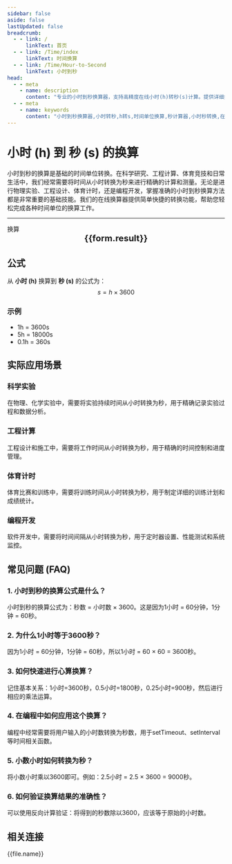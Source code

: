 ```yaml
---
sidebar: false
aside: false
lastUpdated: false
breadcrumb:
  - - link: /
      linkText: 首页
  - - link: /Time/index
      linkText: 时间换算
  - - link: /Time/Hour-to-Second
      linkText: 小时到秒
head:
  - - meta
    - name: description
      content: "专业的小时到秒换算器，支持高精度在线小时(h)转秒(s)计算。提供详细换算公式、实际应用场景和常见问题解答，适用于科学计算、工程测量、体育计时等领域的时间单位转换需求。"
  - - meta
    - name: keywords
      content: "小时到秒换算器,小时转秒,h转s,时间单位换算,秒计算器,小时秒转换,在线时间换算,科学计算工具,工程时间测量,体育计时器,时间换算公式,小时单位,秒单位,时间计算器,时秒换算"
---
```

# 小时 (h) 到 秒 (s) 的换算

小时到秒的换算是基础的时间单位转换。在科学研究、工程计算、体育竞技和日常生活中，我们经常需要将时间从小时转换为秒来进行精确的计算和测量。无论是进行物理实验、工程设计、体育计时，还是编程开发，掌握准确的小时到秒换算方法都是非常重要的基础技能。我们的在线换算器提供简单快捷的转换功能，帮助您轻松完成各种时间单位的换算工作。

---
<script setup>
import { onMounted, reactive, inject, ref } from 'vue'
import { NButton,NForm ,NFormItem,NInput,NInputNumber,NSelect,NCard,useMessage,NGrid ,NGi  } from 'naive-ui'
import { defineClientComponent } from 'vitepress'
import { Time } from '../files';

const convert = inject('convert')
const seoKey = [
  '时分等于秒的单位',
  '秒转换',
  '秒的符号',
  '小时单位',
  '小时的单位',
  '时间符号',
  '秒换算小时',
  'hours什么意思',
  '分钟的单位',
  'h是什么单位',
  '时间计算器 小时',
  '时间换算单位',
  '时间单位转换',
  'hr是什么单位',
  '时间换算器在线使用',
  '时分秒符号',
  '小时的英文',
  '小时英文',
  '秒的单位换算',
  '分秒符号',
  '分钟单位',
  '时间单位换算',
  '时间转换器',
  '分钟缩写',
  '时间换算',
  '分钟',
  '秒',
  'hour',
  'hours'
]
const form = reactive({
  number: null,
  result: '',
  title: '小时到秒换算器'
})

const convertHandler = () => {
  if (form.number !== null && !isNaN(form.number)) {
    const convertedValue = parseFloat(form.number) * 3600
    form.result = `${form.number}h = ${convertedValue.toFixed(2)}s`
  } else {
    form.result = '请输入有效的数值。'
  }
}
</script>

<n-form size="large" :model="form">
  <n-form-item label="小时 (h)">
    <n-input-number v-model:value="form.number" placeholder="输入小时" style="width: 100%" />
  </n-form-item>
  <n-form-item>
    <n-button type="info" @click="convertHandler" block>换算</n-button>
  </n-form-item>
</n-form>

<n-card :title="form.title" embedded :bordered="false" hoverable segmented>
  <div style="text-align:center;font-size:20px;">
    <strong>{{form.result}}</strong>
  </div>
  <template #footer>
    <div style="display: flex; flex-wrap: wrap; gap: 8px; justify-content: center;">
      <span v-for="keyword in seoKey" :key="keyword" style="background: #f0f0f0; padding: 4px 8px; border-radius: 4px; font-size: 12px; color: #666;">
        {{keyword}}
      </span>
    </div>
  </template>
</n-card>

## 公式

从 **小时 (h)** 换算到 **秒 (s)** 的公式为：
$$ s = h \times 3600 $$

### 示例
- 1h = 3600s
- 5h = 18000s
- 0.1h = 360s

## 实际应用场景

### 科学实验
在物理、化学实验中，需要将实验持续时间从小时转换为秒，用于精确记录实验过程和数据分析。

### 工程计算
工程设计和施工中，需要将工作时间从小时转换为秒，用于精确的时间控制和进度管理。

### 体育计时
体育比赛和训练中，需要将训练时间从小时转换为秒，用于制定详细的训练计划和成绩统计。

### 编程开发
软件开发中，需要将时间间隔从小时转换为秒，用于定时器设置、性能测试和系统监控。

## 常见问题 (FAQ)

### 1. 小时到秒的换算公式是什么？
小时到秒的换算公式为：秒数 = 小时数 × 3600。这是因为1小时 = 60分钟，1分钟 = 60秒。

### 2. 为什么1小时等于3600秒？
因为1小时 = 60分钟，1分钟 = 60秒，所以1小时 = 60 × 60 = 3600秒。

### 3. 如何快速进行心算换算？
记住基本关系：1小时=3600秒，0.5小时=1800秒，0.25小时=900秒，然后进行相应的乘法运算。

### 4. 在编程中如何应用这个换算？
编程中经常需要将用户输入的小时数转换为秒数，用于setTimeout、setInterval等时间相关函数。

### 5. 小数小时如何转换为秒？
将小数小时乘以3600即可。例如：2.5小时 = 2.5 × 3600 = 9000秒。

### 6. 如何验证换算结果的准确性？
可以使用反向计算验证：将得到的秒数除以3600，应该等于原始的小时数。

## 相关连接
<n-grid x-gap="12" :cols="2">
  <n-gi v-for="(file, index) in Time" :key="index">
    <n-button
      text
      tag="a"
      :href="file.path"
      type="info"
    >
      {{file.name}}
    </n-button>
  </n-gi>
</n-grid>